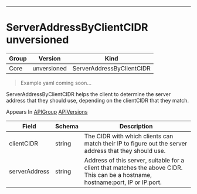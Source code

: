

-----------
# ServerAddressByClientCIDR unversioned

Group        | Version     | Kind
------------ | ---------- | -----------
Core | unversioned | ServerAddressByClientCIDR







> Example yaml coming soon...


ServerAddressByClientCIDR helps the client to determine the server address that they should use, depending on the clientCIDR that they match.

<aside class="notice">
Appears In <a href="#apigroup-unversioned">APIGroup</a> <a href="#apiversions-unversioned">APIVersions</a> </aside>

Field        | Schema     | Description
------------ | ---------- | -----------
clientCIDR | string | The CIDR with which clients can match their IP to figure out the server address that they should use.
serverAddress | string | Address of this server, suitable for a client that matches the above CIDR. This can be a hostname, hostname:port, IP or IP:port.






